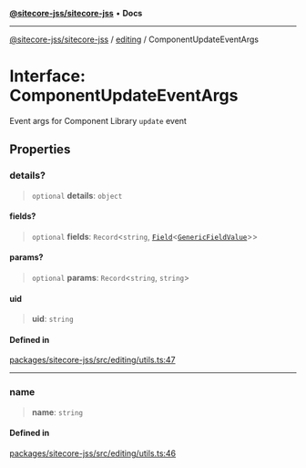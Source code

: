 [**@sitecore-jss/sitecore-jss**](../../README.md) • **Docs**

***

[@sitecore-jss/sitecore-jss](../../README.md) / [editing](../README.md) / ComponentUpdateEventArgs

# Interface: ComponentUpdateEventArgs

Event args for Component Library `update` event

## Properties

### details?

> `optional` **details**: `object`

#### fields?

> `optional` **fields**: `Record`\<`string`, [`Field`](../../layout/interfaces/Field.md)\<[`GenericFieldValue`](../../layout/type-aliases/GenericFieldValue.md)\>\>

#### params?

> `optional` **params**: `Record`\<`string`, `string`\>

#### uid

> **uid**: `string`

#### Defined in

[packages/sitecore-jss/src/editing/utils.ts:47](https://github.com/Sitecore/jss/blob/add785323e917338873098dc44b8af984c4e7c9a/packages/sitecore-jss/src/editing/utils.ts#L47)

***

### name

> **name**: `string`

#### Defined in

[packages/sitecore-jss/src/editing/utils.ts:46](https://github.com/Sitecore/jss/blob/add785323e917338873098dc44b8af984c4e7c9a/packages/sitecore-jss/src/editing/utils.ts#L46)
